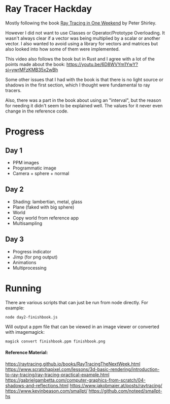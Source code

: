 # Ray Tracer Hackday 

Mostly following the book [Ray Tracing in One Weekend](https://raytracing.github.io/books/RayTracingInOneWeekend.html) by Peter Shirley.

However I did not want to use Classes or Operator/Prototype Overloading. It wasn't always clear if a vector was being multiplied by a scalar or another vector. I also wanted to avoid using a library for vectors and matrices but also looked into how some of them were implemented.

This video also follows the book but in Rust and I agree with a lot of the points made about the book:
https://youtu.be/6D8WVYm1YwY?si=ywrMFzKMB35x2wBh

Some other issues that I had with the book is that there is no light source or shadows in the first section, which I thought were fundamental to ray tracers.

Also, there was a part in the book about using an "interval", but the reason for needing it didn't seem to be explained well. The values for it never even change in the reference code.

# Progress
## Day 1
- PPM images
- Programmatic image
- Camera + sphere + normal
## Day 2
- Shading: lambertian, metal, glass
- Plane (faked with big sphere)
- World
- Copy world from reference app
- Multisampling
## Day 3
- Progress indicator
- Jimp (for png output)
- Animations
- Multiprocessing

# Running

There are various scripts that can just be run from node directly. For example:

```
node day2-finishbook.js
```

Will output a ppm file that can be viewed in an image viewer or converted with imagemagick:

```
magick convert finishbook.ppm finishbook.png
```

#### Reference Material:
https://raytracing.github.io/books/RayTracingTheNextWeek.html
https://www.scratchapixel.com/lessons/3d-basic-rendering/introduction-to-ray-tracing/ray-tracing-practical-example.html
https://gabrielgambetta.com/computer-graphics-from-scratch/04-shadows-and-reflections.html
https://www.jakobmaier.at/posts/raytracing/
https://www.kevinbeason.com/smallpt/
https://github.com/noteed/smallpt-hs

<!-- #### vector libs (not used):
https://github.com/maxkueng/victor
https://github.com/tronkko/js-vector
https://github.com/jcoglan/sylvester
https://github.com/toji/gl-matrix -->
